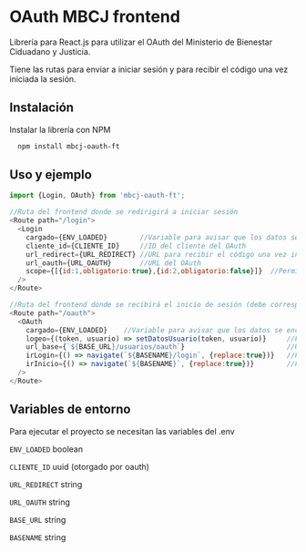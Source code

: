 
# OAuth MBCJ frontend

Librería para React.js para utilizar el OAuth del Ministerio de Bienestar Ciduadano y Justicia.

Tiene las rutas para enviar a iniciar sesión y para recibir el código una vez iniciada la sesión.

## Instalación

Instalar la librería con NPM

```bash
  npm install mbcj-oauth-ft
```


## Uso y ejemplo

```javascript
import {Login, OAuth} from 'mbcj-oauth-ft';

//Ruta del frontend donde se redirigirá a iniciar sesión
<Route path="/login">
  <Login 
    cargado={ENV_LOADED}        //Variable para avisar que los datos se encuentran cargados
    cliente_id={CLIENTE_ID}     //ID del cliente del OAuth
    url_redirect={URL_REDIRECT} //URL para recibir el código una vez iniciado
    url_oauth={URL_OAUTH}       //URL del OAuth
    scope={[{id:1,obligatorio:true},{id:2,obligatorio:false}]}  //Permisos a solicitar para iniciar
  />
</Route> 

//Ruta del frontend donde se recibirá el inicio de sesión (debe corresponder con la enviada en el inicio)
<Route path="/oauth"> 
  <OAuth 
    cargado={ENV_LOADED}    //Variable para avisar que los datos se encuentran cargados
    logeo={(token, usuario) => setDatosUsuario(token, usuario)}     //Funcion a ejecutiar al comprobar inicio
    url_base={`${BASE_URL}/usuarios/oauth`}                         //URL para obtener los recursos del backend
    irLogin={() => navigate(`${BASENAME}/login`, {replace:true})}   //Función para redirigir al inicio de sesión
    irInicio={() => navigate(`${BASENAME}`, {replace:true})}        //Función para redirigir al inicio
  />
</Route>
```


## Variables de entorno

Para ejecutar el proyecto se necesitan las variables del .env 

`ENV_LOADED` boolean

`CLIENTE_ID` uuid (otorgado por oauth)

`URL_REDIRECT` string

`URL_OAUTH` string

`BASE_URL` string

`BASENAME` string

